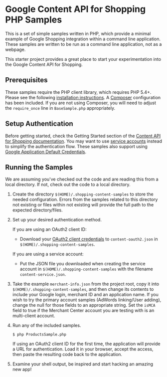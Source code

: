 # Google Content API for Shopping PHP Samples

This is a set of simple samples written in PHP, which provide a minimal
example of Google Shopping integration within a command line application.
These samples are written to be run as a command line application, not as a
webpage.

This starter project provides a great place to start your experimentation into
the Google Content API for Shopping.

## Prerequisites

These samples require the PHP client library, which requires PHP 5.4+.
Please see the following
[installation instructions](https://developers.google.com/api-client-library/php/start/installation).
A [Composer](https://getcomposer.org/) configuration has been included.
If you are not using Composer, you will need to adjust the `require_once`
line in `BaseSample.php` appropriately.

## Setup Authentication

Before getting started, check the Getting Started section of the
[Content API for Shopping documentation](https://developers.google.com/shopping-content/v2/quickstart).
You may want to use
[service accounts](https://developers.google.com/shopping-content/v2/how-tos/service-accounts)
instead to simplify the authentication flow. These samples also support using
[Google Application Default Credentials](https://developers.google.com/identity/protocols/application-default-credentials).

## Running the Samples

We are assuming you've checked out the code and are reading this from a local
directory. If not, check out the code to a local directory.

1. Create the directory `$(HOME)/.shopping-content-samples` to store the
   needed configuration.  Errors from the samples related to
   this directory not existing or files within not existing will provide the
   full path to the expected directory/files.

2. Set up your desired authentication method.

   If you are using an OAuth2 client ID:

   * Download your [OAuth2 client credentials](https://console.developers.google.com/apis/credentials)
     to `content-oauth2.json` in `$(HOME)/.shopping-content-samples`.

   If you are using a service account:

    * Put the JSON file you downloaded when creating the service account in
      `$(HOME)/.shopping-content-samples` with the filename
      `content-service.json`.

3. Take the example `merchant-info.json` from the project root, copy
   it into `$(HOME)/.shopping-content-samples`, and then change its
   contents to include your Google login, merchant ID and an application
   name.  If you wish to try the primary account samples
   (AdWords linking/User adding), change the null for those fields
   to an appropriate string. Set the `isMCA` field to true if the Merchant
   Center account you are testing with is an multi-client account.

4. Run any of the included samples.

    ```
    $ php ProductsSample.php
    ```

   If using an OAuth2 client ID for the first time, the application will
   provide a URL for authentication. Load it in your browser, accept the
   access, then paste the resulting code back to the application.

5. Examine your shell output, be inspired and start hacking an amazing new app!
